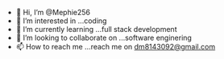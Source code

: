 - 👋 Hi, I’m @Mephie256
- 👀 I’m interested in ...coding
- 🌱 I’m currently learning ...full stack development
- 💞️ I’m looking to collaborate on ...software enginering
- 📫 How to reach me ...reach me on dm8143092@gmail.com

<!---
Mephie256/Mephie256 is a ✨ special ✨ repository because its `README.md` (this file) appears on your GitHub profile.
You can click the Preview link to take a look at your changes.
--->
